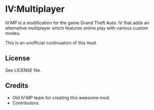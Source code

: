 # IV:Multiplayer
IV:MP is a modification for the game Grand Theft Auto: IV that adds an alternative multiplayer which features online play with various custom modes.

This is an unofficial continuation of this mod.

## License
See LICENSE file.

## Credits
- Old IV:MP team for creating this awesome mod.
- Contributors.
